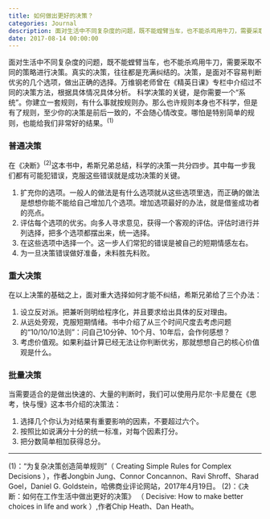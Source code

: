 ```yaml
---
title: 如何做出更好的决策？
categories: Journal
description: 面对生活中不同复杂度的问题，既不能螳臂当车，也不能杀鸡用牛刀，需要采取不同的策略进行决策。真实的决策，往往都是充满纠结的。决策，是面对不容易判断优劣的几个选项，做出正确的选择。
date: 2017-08-14 00:00:00
---
```

面对生活中不同复杂度的问题，既不能螳臂当车，也不能杀鸡用牛刀，需要采取不同的策略进行决策。真实的决策，往往都是充满纠结的。决策，是面对不容易判断优劣的几个选项，做出正确的选择。万维钢老师曾在《精英日课》专栏中介绍过不同的决策方法，根据具体情况具体分析。
科学决策的关键，是你需要一个“系统”。你建立一套规则，有什么事就按规则办。那么也许规则本身也不科学，但是有了规则，至少你的决策是前后一致的，不会随心情改变。哪怕是特别简单的规则，也能给我们非常好的结果。<sup>(1)</sup>

### 普通决策
在《决断》<sup>(2)</sup>这本书中，希斯兄弟总结，科学的决策一共分四步。其中每一步我们都有可能犯错误，克服这些错误就是成功决策的关键。
1. 扩充你的选项。一般人的做法是有什么选项就从这些选项里选，而正确的做法是想想你能不能给自己增加几个选项。增加选项最好的办法，就是借鉴成功者的亮点。
2. 评估每个选项的优劣。向多人寻求意见，获得一个客观的评估。评估时进行并列选择，把多个选项都摆出来，统一选择。
3. 在这些选项中选择一个。这一步人们常犯的错误是被自己的短期情感左右。
4. 为一旦决策错误做好准备，未料胜先料败。

### 重大决策
在以上决策的基础之上，面对重大选择如何才能不纠结，希斯兄弟给了三个办法：
1. 设立反对派。把兼听则明给程序化，并且要求给出具体的反对理由。
2. 从远处旁观，克服短期情绪。书中介绍了从三个时间尺度去考虑问题的“10/10/10法则”：问自己10分钟、10个月、10年后，会作何感想？
3. 考虑价值观。如果利益计算已经无法让你判断优劣，那就想想自己的核心价值观是什么。

### 批量决策
当需要适合的是做出快速的、大量的判断时，我们可以使用丹尼尔·卡尼曼在《思考，快与慢》这本书介绍的决策法：
1. 选择几个你认为对结果有重要影响的因素，不要超过六个。
2. 按照比如说满分十分的统一标准，对每个因素打分。
3. 把分数简单相加获得总分。

--------------
(1)：“为复杂决策创造简单规则”（ Creating Simple Rules for Complex Decisions ），作者Jongbin Jung、Connor Concannon、Ravi Shroff、Sharad Goel，Daniel G. Goldstein，哈佛商业评论网站，2017年4月19日。
(2)：《决断：如何在工作生活中做出更好的决策》 （ Decisive: How to make better choices in life and work ）,作者Chip Heath、Dan Heath。



